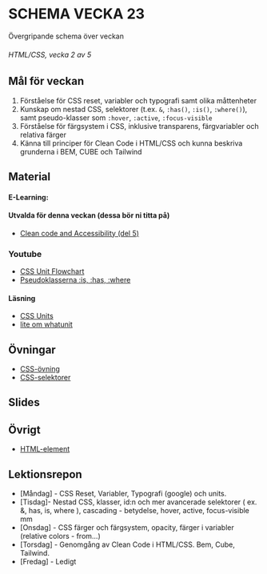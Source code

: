 # SCHEMA VECKA 23
Övergripande schema över veckan

###### HTML/CSS, vecka 2 av 5

## Mål för veckan
1. Förståelse för CSS reset, variabler och typografi samt olika måttenheter  
2. Kunskap om nestad CSS, selektorer (t.ex. `&`, `:has()`, `:is()`, `:where()`), samt pseudo-klasser som `:hover`, `:active`, `:focus-visible`  
3. Förståelse för färgsystem i CSS, inklusive transparens, färgvariabler och relativa färger  
4. Känna till principer för Clean Code i HTML/CSS och kunna beskriva grunderna i BEM, CUBE och Tailwind  

## Material
#### E-Learning:

#### Utvalda för denna veckan (dessa bör ni titta på)
* [Clean code and Accessibility (del 5)](https://app.pluralsight.com/ilx/video-courses/clips/06125ef3-cc36-4490-a93d-e7147305a13b)

### Youtube
* [CSS Unit Flowchart](https://www.youtube.com/watch?v=Utc_uhvTluk)
* [Pseudoklasserna :is, :has, :where](https://www.youtube.com/watch?v=3ncFpP8GP4g)

#### Läsning
* [CSS Units](https://whatunit.com/)
* [lite om whatunit](https://www.youtube.com/watch?v=Utc_uhvTluk)

## Övningar
* [CSS-övning](https://flukeout.github.io/)
* [CSS-selektorer](https://github.com/Lexicon-frontend-2025/HTML-CSS_uppgift-CSS-selektorer)

## Slides

## Övrigt
* [HTML-element](https://github.com/Lexicon-frontend-2025/html-cheatsheet)

## Lektionsrepon
* [Måndag] - CSS Reset, Variabler, Typografi (google) och units.
* [Tisdag]- Nestad CSS, klasser, id:n och mer avancerade selektorer ( ex. &, has, is, where ), cascading - betydelse, hover, active, focus-visible mm
* [Onsdag] - CSS färger och färgsystem, opacity, färger i variabler (relative colors - from...)
* [Torsdag] - Genomgång av Clean Code i HTML/CSS. Bem, Cube, Tailwind.
* [Fredag] - Ledigt
